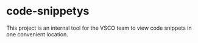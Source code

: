code-snippetys
==============

This project is an internal tool for the VSCO team to view code snippets in one convenient location.
